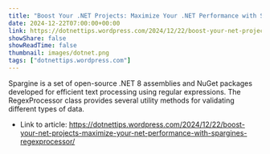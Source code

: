 ```yaml
---
title: "Boost Your .NET Projects: Maximize Your .NET Performance with Spargine’s RegexProcessor"
date: 2024-12-22T07:00:00+00:00
link: https://dotnettips.wordpress.com/2024/12/22/boost-your-net-projects-maximize-your-net-performance-with-spargines-regexprocessor/
showShare: false
showReadTime: false
thumbnail: images/dotnet.png
tags: ["dotnettips.wordpress.com"]
---
```

Spargine is a set of open-source .NET 8 assemblies and NuGet packages developed for efficient text processing using regular expressions. The RegexProcessor class provides several utility methods for validating different types of data.

- Link to article: https://dotnettips.wordpress.com/2024/12/22/boost-your-net-projects-maximize-your-net-performance-with-spargines-regexprocessor/